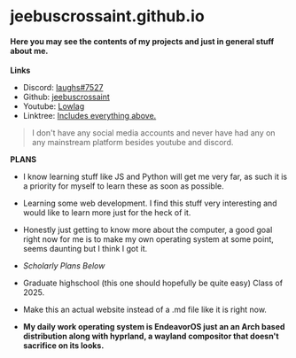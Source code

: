 # jeebuscrossaint.github.io
#### Here you may see the contents of my projects and just in general stuff about me. 

**Links**
- Discord: [laughs#7527](https://discordapp.com/users/617140289311735818)
- Github: [jeebuscrossaint](https://github.com/jeebuscrossaint)
- Youtube: [Lowlag](https://www.youtube.com/channel/UCrCjUHBjU-tvKaap-dzvkJA)
- Linktree: [Includes everything above.](https://linktr.ee/ahpl) 
> I don't have any social media accounts and never have had any on any mainstream platform besides youtube and discord. 

**PLANS**
- I know learning stuff like JS and Python will get me very far, as such it is a priority for myself to learn these as soon as possible.
- Learning some web development. I find this stuff very interesting and would like to learn more just for the heck of it.
- Honestly just getting to know more about the computer, a good goal right now for me is to make my own operating system at some point, seems daunting but I think I got it.
- *Scholarly Plans Below*
- Graduate highschool (this one should hopefully be quite easy) Class of 2025.
- Make this an actual website instead of a .md file like it is right now.

- **My daily work operating system is EndeavorOS just an an Arch based distribution along with hyprland, a wayland compositor that doesn't sacrifice on its looks.**